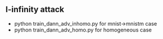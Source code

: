 ## l-infinity attack
- python train_dann_adv_inhomo.py for mnist->mnistm case
- python train_dann_adv_homo.py for homogeneous case
